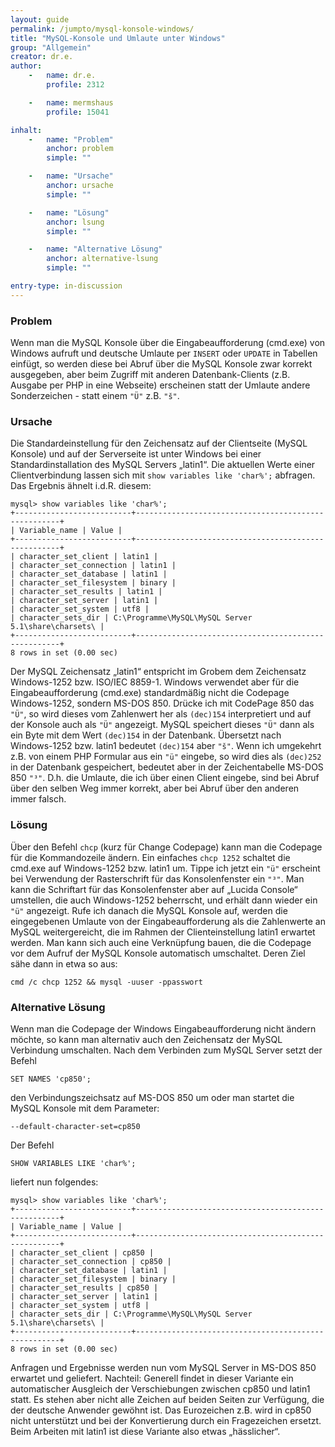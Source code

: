 ```yaml
---
layout: guide
permalink: /jumpto/mysql-konsole-windows/
title: "MySQL-Konsole und Umlaute unter Windows"
group: "Allgemein"
creator: dr.e.
author:
    -   name: dr.e.
        profile: 2312

    -   name: mermshaus
        profile: 15041

inhalt:
    -   name: "Problem"
        anchor: problem
        simple: ""

    -   name: "Ursache"
        anchor: ursache
        simple: ""

    -   name: "Lösung"
        anchor: lsung
        simple: ""

    -   name: "Alternative Lösung"
        anchor: alternative-lsung
        simple: ""

entry-type: in-discussion
---
```


### Problem

Wenn man die MySQL Konsole über die Eingabeaufforderung (cmd.exe) von Windows
aufruft und deutsche Umlaute per `INSERT` oder `UPDATE` in Tabellen einfügt, so
werden diese bei Abruf über die MySQL Konsole zwar korrekt ausgegeben, aber
beim Zugriff mit anderen Datenbank-Clients (z.B. Ausgabe per PHP in eine
Webseite) erscheinen statt der Umlaute andere Sonderzeichen - statt einem `"Ü"`
z.B. `"š"`.



### Ursache

Die Standardeinstellung für den Zeichensatz auf der Clientseite (MySQL Konsole)
und auf der Serverseite ist unter Windows bei einer Standardinstallation des
MySQL Servers „latin1“. Die aktuellen Werte einer Clientverbindung lassen sich
mit `show variables like 'char%';` abfragen. Das Ergebnis ähnelt i.d.R. diesem:

~~~
mysql> show variables like 'char%';
+--------------------------+-----------------------------------------------------+
| Variable_name | Value |
+--------------------------+-----------------------------------------------------+
| character_set_client | latin1 |
| character_set_connection | latin1 |
| character_set_database | latin1 |
| character_set_filesystem | binary |
| character_set_results | latin1 |
| character_set_server | latin1 |
| character_set_system | utf8 |
| character_sets_dir | C:\Programme\MySQL\MySQL Server 5.1\share\charsets\ |
+--------------------------+-----------------------------------------------------+
8 rows in set (0.00 sec)
~~~

Der MySQL Zeichensatz „latin1“ entspricht im Grobem dem Zeichensatz
Windows-1252 bzw. ISO/IEC 8859-1. Windows verwendet aber für die
Eingabeaufforderung (cmd.exe) standardmäßig nicht die Codepage Windows-1252,
sondern MS-DOS 850. Drücke ich mit CodePage 850 das `"Ü"`, so wird dieses vom
Zahlenwert her als `(dec)154` interpretiert und auf der Konsole auch als `"Ü"`
angezeigt. MySQL speichert dieses `"Ü"` dann als ein Byte mit dem Wert
`(dec)154` in der Datenbank. Übersetzt nach Windows-1252 bzw. latin1 bedeutet
`(dec)154` aber `"š"`. Wenn ich umgekehrt z.B. von einem PHP Formular aus ein
`"ü"` eingebe, so wird dies als `(dec)252` in der Datenbank gespeichert,
bedeutet aber in der Zeichentabelle MS-DOS 850 `"³"`. D.h. die Umlaute, die ich
über einen Client eingebe, sind bei Abruf über den selben Weg immer korrekt,
aber bei Abruf über den anderen immer falsch.



### Lösung

Über den Befehl `chcp` (kurz für Change Codepage) kann man die Codepage für die
Kommandozeile ändern. Ein einfaches `chcp 1252` schaltet die cmd.exe auf
Windows-1252 bzw. latin1 um. Tippe ich jetzt ein `"ü"` erscheint bei Verwendung
der Rasterschrift für das Konsolenfenster ein `"³"`. Man kann die Schriftart
für das Konsolenfenster aber auf „Lucida Console“ umstellen, die auch
Windows-1252 beherrscht, und erhält dann wieder ein `"ü"` angezeigt. Rufe ich
danach die MySQL Konsole auf, werden die eingegebenen Umlaute von der
Eingabeaufforderung als die Zahlenwerte an MySQL weitergereicht, die im Rahmen
der Clienteinstellung latin1 erwartet werden. Man kann sich auch eine
Verknüpfung bauen, die die Codepage vor dem Aufruf der MySQL Konsole
automatisch umschaltet. Deren Ziel sähe dann in etwa so aus:

~~~
cmd /c chcp 1252 && mysql -uuser -ppasswort
~~~



### Alternative Lösung


Wenn man die Codepage der Windows Eingabeaufforderung nicht ändern möchte, so
kann man alternativ auch den Zeichensatz der MySQL Verbindung umschalten. Nach
dem Verbinden zum MySQL Server setzt der Befehl

~~~
SET NAMES 'cp850';
~~~

den Verbindungszeichsatz auf MS-DOS 850 um oder man startet die MySQL Konsole
mit dem Parameter:

~~~
--default-character-set=cp850
~~~

Der Befehl

~~~
SHOW VARIABLES LIKE 'char%';
~~~

liefert nun folgendes:

~~~
mysql> show variables like 'char%';
+--------------------------+-----------------------------------------------------+
| Variable_name | Value |
+--------------------------+-----------------------------------------------------+
| character_set_client | cp850 |
| character_set_connection | cp850 |
| character_set_database | latin1 |
| character_set_filesystem | binary |
| character_set_results | cp850 |
| character_set_server | latin1 |
| character_set_system | utf8 |
| character_sets_dir | C:\Programme\MySQL\MySQL Server 5.1\share\charsets\ |
+--------------------------+-----------------------------------------------------+
8 rows in set (0.00 sec)
~~~

Anfragen und Ergebnisse werden nun vom MySQL Server in MS-DOS 850 erwartet und
geliefert.  Nachteil: Generell findet in dieser Variante ein automatischer
Ausgleich der Verschiebungen zwischen cp850 und latin1 statt. Es stehen aber
nicht alle Zeichen auf beiden Seiten zur Verfügung, die der deutsche Anwender
gewöhnt ist. Das Eurozeichen z.B. wird in cp850 nicht unterstützt und bei der
Konvertierung durch ein Fragezeichen ersetzt. Beim Arbeiten mit latin1 ist
diese Variante also etwas „hässlicher“.
